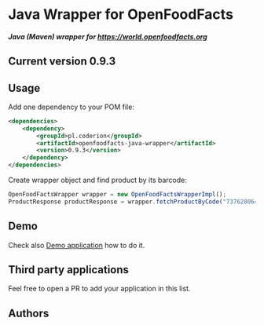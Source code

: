 # Java Wrapper for OpenFoodFacts

##### Java (Maven) wrapper for https://world.openfoodfacts.org

## Current version 0.9.3

## Usage

Add one dependency to your POM file:

```xml
<dependencies>
    <dependency>
        <groupId>pl.coderion</groupId>
        <artifactId>openfoodfacts-java-wrapper</artifactId>
        <version>0.9.3</version>
    </dependency>
</dependencies>
```

Create wrapper object and find product by its barcode:

```javascript
OpenFoodFactsWrapper wrapper = new OpenFoodFactsWrapperImpl();
ProductResponse productResponse = wrapper.fetchProductByCode("737628064502");
```

## Demo
Check also [Demo application](https://github.com/openfoodfacts/openfoodfacts-java-demo) how to do it.


## Third party applications
Feel free to open a PR to add your application in this list.

## Authors
